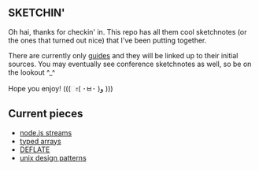 ## SKETCHIN'

Oh hai, thanks for checkin' in. This repo has all them cool sketchnotes (or the ones that turned out nice) that I've been putting together. 

There are currently only [guides](https://github.com/lrlna/sketchin/tree/master/guides) and they will be linked up to their initial sources. You may eventually see conference sketchnotes as well, so be on the lookout ^_^


Hope you enjoy! (((ೕ( ･ㅂ･ )و )))

## Current pieces

- [node.js streams](https://github.com/lrlna/sketchin/blob/master/guides/node-streams.md)
- [typed arrays](https://github.com/lrlna/sketchin/blob/master/guides/typed-arrays.md)
- [DEFLATE](https://github.com/lrlna/sketchin/blob/master/guides/deflate.md)
- [unix design patterns](https://github.com/lrlna/sketchin/blob/master/guides/unix-design-patterns.md)
